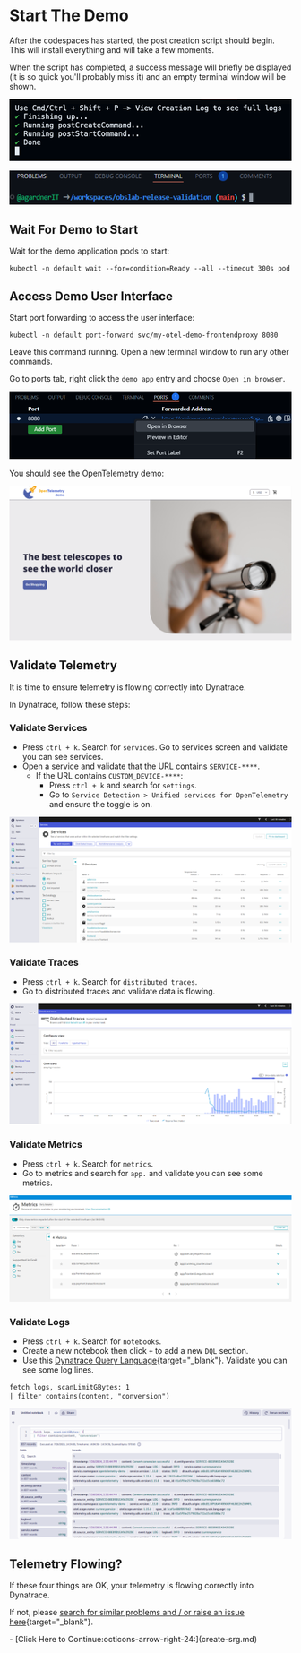 # Start The Demo

After the codespaces has started, the post creation script should begin. This will install everything and will take a few moments.

When the script has completed, a success message will briefly be displayed (it is so quick you'll probably miss it) and an empty terminal window will be shown.

![success message](images/success-message.png)

![empty terminal](images/empty-terminal.png)

## Wait For Demo to Start

Wait for the demo application pods to start:

```
kubectl -n default wait --for=condition=Ready --all --timeout 300s pod
```

## Access Demo User Interface

Start port forwarding to access the user interface:

```
kubectl -n default port-forward svc/my-otel-demo-frontendproxy 8080
```

Leave this command running. Open a new terminal window to run any other commands.

Go to ports tab, right click the `demo app` entry and choose `Open in browser`.

![ports tab: open in browser](images/ports-open-in-browser.png)

You should see the OpenTelemetry demo:

![opentelemetry demo ui](images/otel-demo-ui.png)

## Validate Telemetry

It is time to ensure telemetry is flowing correctly into Dynatrace.

In Dynatrace, follow these steps:

### Validate Services

* Press `ctrl + k`. Search for `services`. Go to services screen and validate you can see services.
* Open a service and validate that the URL contains `SERVICE-****`.
    * If the URL contains `CUSTOM_DEVICE-****`:
        * Press `ctrl + k` and search for `settings`.
        * Go to `Service Detection > Unified services for OpenTelemetry` and ensure the toggle is on.

![dynatrace: services screen](images/dt-services-screen.png)

### Validate Traces

* Press `ctrl + k`. Search for `distributed traces`.
* Go to distributed traces and validate data is flowing.

![dynatrace: distributed traces screen](images/dt-distributed-traces-screen.png)

### Validate Metrics

* Press `ctrl + k`. Search for `metrics`.
* Go to metrics and search for `app.` and validate you can see some metrics.

![dynatrace: metrics screen](images/dt-metrics-screen.png)

### Validate Logs

* Press `ctrl + k`. Search for `notebooks`.
* Create a new notebook then click `+` to add a new `DQL` section.
* Use this [Dynatrace Query Language](https://docs.dynatrace.com/docs/platform/grail/dynatrace-query-language){target="_blank"}. Validate you can see some log lines.

```
fetch logs, scanLimitGBytes: 1
| filter contains(content, "conversion")
```

![dynatrace: notebook logs query](images/dt-notebook-logs-screen.png)

## Telemetry Flowing?

If these four things are OK, your telemetry is flowing correctly into Dynatrace.

If not, please [search for similar problems and / or raise an issue here](https://github.com/dynatrace/obslab-release-validation/issues){target="_blank"}.

<div class="grid cards" markdown>
- [Click Here to Continue:octicons-arrow-right-24:](create-srg.md)
</div>